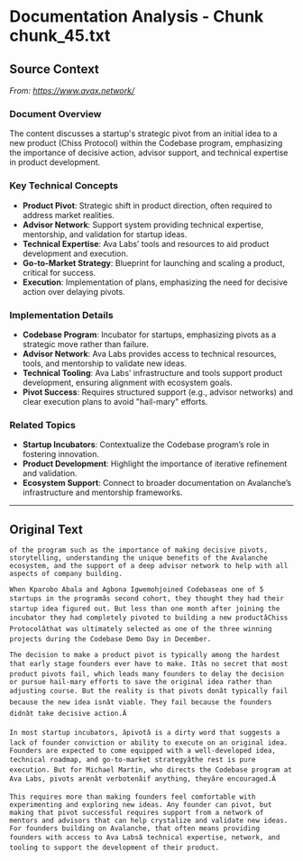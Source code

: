 # Documentation Analysis - Chunk chunk_45.txt

## Source Context
*From: https://www.avax.network/*

### Document Overview  
The content discusses a startup's strategic pivot from an initial idea to a new product (Chiss Protocol) within the Codebase program, emphasizing the importance of decisive action, advisor support, and technical expertise in product development.  

### Key Technical Concepts  
- **Product Pivot**: Strategic shift in product direction, often required to address market realities.  
- **Advisor Network**: Support system providing technical expertise, mentorship, and validation for startup ideas.  
- **Technical Expertise**: Ava Labs’ tools and resources to aid product development and execution.  
- **Go-to-Market Strategy**: Blueprint for launching and scaling a product, critical for success.  
- **Execution**: Implementation of plans, emphasizing the need for decisive action over delaying pivots.  

### Implementation Details  
- **Codebase Program**: Incubator for startups, emphasizing pivots as a strategic move rather than failure.  
- **Advisor Network**: Ava Labs provides access to technical resources, tools, and mentorship to validate new ideas.  
- **Technical Tooling**: Ava Labs’ infrastructure and tools support product development, ensuring alignment with ecosystem goals.  
- **Pivot Success**: Requires structured support (e.g., advisor networks) and clear execution plans to avoid "hail-mary" efforts.  

### Related Topics  
- **Startup Incubators**: Contextualize the Codebase program’s role in fostering innovation.  
- **Product Development**: Highlight the importance of iterative refinement and validation.  
- **Ecosystem Support**: Connect to broader documentation on Avalanche’s infrastructure and mentorship frameworks.

---

## Original Text
```
of the program such as the importance of making decisive pivots, storytelling, understanding the unique benefits of the Avalanche ecosystem, and the support of a deep advisor network to help with all aspects of company building.

When Kparobo Abala and Agbona Igwemohjoined Codebaseas one of 5 startups in the programâs second cohort, they thought they had their startup idea figured out. But less than one month after joining the incubator they had completely pivoted to building a new productâChiss Protocolâthat was ultimately selected as one of the three winning projects during the Codebase Demo Day in December.

The decision to make a product pivot is typically among the hardest that early stage founders ever have to make. Itâs no secret that most product pivots fail, which leads many founders to delay the decision or pursue hail-mary efforts to save the original idea rather than adjusting course. But the reality is that pivots donât typically fail because the new idea isnât viable. They fail because the founders didnât take decisive action.Â

In most startup incubators, âpivotâ is a dirty word that suggests a lack of founder conviction or ability to execute on an original idea. Founders are expected to come equipped with a well-developed idea, technical roadmap, and go-to-market strategyâthe rest is pure execution. But for Michael Martin, who directs the Codebase program at Ava Labs, pivots arenât verbotenâif anything, theyâre encouraged.Â

This requires more than making founders feel comfortable with experimenting and exploring new ideas. Any founder can pivot, but making that pivot successful requires support from a network of mentors and advisors that can help crystalize and validate new ideas. For founders building on Avalanche, that often means providing founders with access to Ava Labsâ technical expertise, network, and tooling to support the development of their product.
```